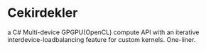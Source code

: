 # Cekirdekler
a C# Multi-device GPGPU(OpenCL) compute API with an iterative interdevice-loadbalancing feature for custom kernels. One-liner.
